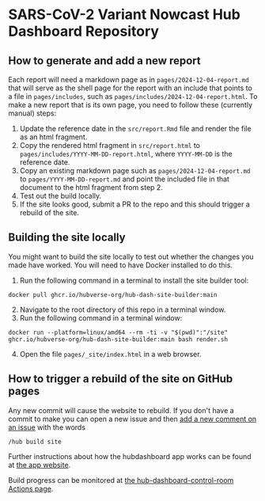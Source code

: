 # SARS-CoV-2 Variant Nowcast Hub Dashboard Repository

## How to generate and add a new report

Each report will need a markdown page as in `pages/2024-12-04-report.md` that will serve as the shell
page for the report with an include that points to a file in `pages/includes`, 
such as `pages/includes/2024-12-04-report.html`. To make a new report that is its own page,
you need to follow these (currently manual) steps:

1. Update the reference date in the `src/report.Rmd` file and render the file as an html fragment.
2. Copy the rendered html fragment in `src/report.html` to `pages/includes/YYYY-MM-DD-report.html`, 
where `YYYY-MM-DD` is the reference date.
3. Copy an existing markdown page such as `pages/2024-12-04-report.md` to 
`pages/YYYY-MM-DD-report.md` and point the included
file in that document to the html fragment from step 2.
4. Test out the build locally. 
5. If the site looks good, submit a PR to the repo and this should trigger a rebuild of the site. 

## Building the site locally

You might want to build the site locally to test out whether the changes you made 
have worked. You will need to have Docker installed to do this.

1. Run the following command in a terminal to install the site builder tool:
```
docker pull ghcr.io/hubverse-org/hub-dash-site-builder:main
```
2. Navigate to the root directory of this repo in a terminal window.
3. Run the following command in a terminal window:
```
docker run --platform=linux/amd64 --rm -ti -v "$(pwd)":"/site" ghcr.io/hubverse-org/hub-dash-site-builder:main bash render.sh
```
4. Open the file `pages/_site/index.html` in a web browser.

## How to trigger a rebuild of the site on GitHub pages

Any new commit will cause the website to rebuild. If you don't have a commit to make
you can open a new issue and then 
[add a new comment on an issue](https://github.com/reichlab/flusight-dashboard/issues/6#issuecomment-2504916376) 
with the words 
```
/hub build site
```

Further instructions about how the hubdashboard app works can be found at 
[the app website](https://github.com/apps/hubdashboard).

Build progress can be monitored at [the hub-dashboard-control-room Actions page](https://github.com/hubverse-org/hub-dashboard-control-room/actions).

